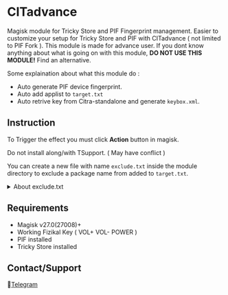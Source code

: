 # CITadvance
Magisk module for Tricky Store and PIF Fingerprint management. Easier to customize your setup for Tricky Store and PIF with CITadvance ( not limited to PIF Fork ). This module is made for advance user. If you dont know anything about what is going on with this module, **DO NOT USE THIS MODULE!** Find an alternative.

Some explaination about what this module do :
- Auto generate PIF device fingerprint.
- Auto add applist to `target.txt`
- Auto retrive key from Citra-standalone and generate `keybox.xml`.

## Instruction
To Trigger the effect you must click **Action** button in magisk.

Do not install along/with TSupport. ( May have conflict )

You can create a new file with name `exclude.txt` inside the module directory to exclude a package name from added to `target.txt`.
<details>
<summary>About exclude.txt</summary>

When you add the package name inside `exclude.txt`, that package name will not add to `target.txt`. If you add the package name with "!" at the end of the package name, that package name will added to `target.txt` but without "!". For more information about this "!" function read [Tricky Store repository description](https://github.com/5ec1cff/TrickyStore).
</details>

## Requirements

- Magisk v27.0(27008)+
- Working Fizikal Key ( VOL+ VOL- POWER )
- PIF installed
- Tricky Store installed

## Contact/Support
💬[Telegram](https://t.me/citraintegritytrick)
